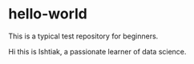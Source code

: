 # hello-world
This is a typical test repository for beginners.


Hi this is Ishtiak, a passionate learner of data science.
